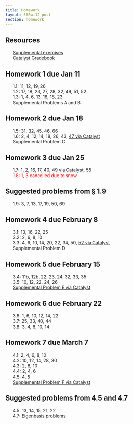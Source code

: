 ```yaml
---
title: Homework
layout: 308wi12-post
section: homework
---
```


<style type="text/css"> ul {
	list-style-type: none;
}
</style>


## Resources

- [Supplemental exercises][supplemental]
- [Catalyst Gradebook][grades]

<a name="1"></a>

## Homework 1 due Jan 11

- 1.1: 11, 12, 19, 26
- 1.2: 17, 18, 23, 27, 28, 32, 49, 51, 52
- 1.3: 1, 4, 6, 13, 16, 18, 23
- Supplemental Problems A and B


<a name="2"></a>

## Homework 2 due Jan 18

- 1.5: 31, 32, 45, 46, 66
- 1.6: 2, 4, 12, 14, 18, 26, 43, [47 via Catalyst][cat2]
- Supplemental Problem C

<a name="3"></a>

## Homework 3 due Jan 25

- 1.7: 1, 2, 16, 17, 40, [49 via Catalyst][cat3], 55
- <span style="color:red;"><strike>1.8: 1, 3</strike> cancelled due to snow</span>

<a name="3a"></a>

## Suggested problems from § 1.9

- 1.9: 3, 7, 13, 17, 19, 50, 69

<a name="4"></a>

## Homework 4 due February 8

- 3.1: 13, 16, 22, 25
- 3.2: 2, 6, 8, 10
- 3.3: 4, 6, 10, 14, 20, 22, 34, 50, [52 via Catalyst][cat4]
- Supplemental Problem D

<a name="5"></a>

## Homework 5 due February 15

- 3.4: 11b, 12b, 22, 23, 24, 32, 33, 35
- 3.5: 10, 12, 22, 24, 26
- [Supplemental Problem E via Catalyst][cat5]


<a name="6"></a>

## Homework 6 due February 22

- 3.6: 1, 6, 10, 12, 14, 22
- 3.7: 25, 33, 40, 44
- 3.8: 3, 4, 8, 10, 14

<a name="7"></a>

## Homework 7 due March 7

- 4.1: 2, 4, 6, 8, 10
- 4.2: 10, 12, 14, 28, 30
- 4.3: 2, 8, 10
- 4.4: 2, 4, 6
- 4.5: 4, 5
- [Supplemental Problem F via Catalyst][cat7]

<a name="7a"></a>

## Suggested problems from 4.5 and 4.7

- 4.5: 13, 14, 15, 21, 22
- 4.7: [Eigenbasis problems][eigenbasis]

[eigenbasis]: {{site.url}}/math308/sp10/eigenbasis.pdf
[supplemental]: supplemental.pdf
[cat2]: https://catalyst.uw.edu/webq/survey/grigg/152379
[cat3]: https://catalyst.uw.edu/webq/survey/grigg/152380
[cat4]: https://catalyst.uw.edu/webq/survey/grigg/152381
[cat5]: https://catalyst.uw.edu/webq/survey/grigg/152382
[cat7]: https://catalyst.uw.edu/webq/survey/grigg/152383
[grades]: https://catalyst.uw.edu/gradebook/grigg/56961

